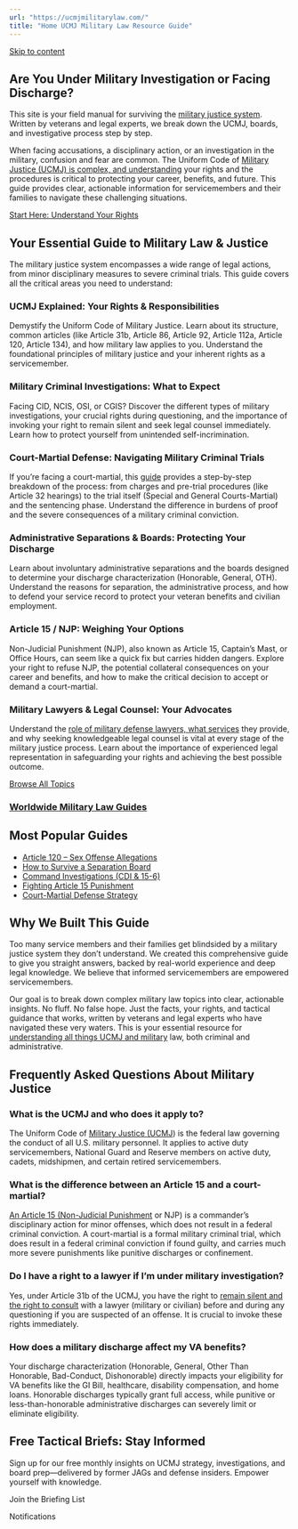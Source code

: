 ```yaml
---
url: "https://ucmjmilitarylaw.com/"
title: "Home UCMJ Military Law Resource Guide"
---
```


[Skip to content](https://ucmjmilitarylaw.com/#content)

## Are You Under Military Investigation or Facing Discharge?

This site is your field manual for surviving the [military justice system](https://ucmjmilitarylaw.com/ucmj/article-118/ "Article 118 UCMJ – Murder and Homicide Charges in the Military"). Written by veterans and legal experts, we break down the UCMJ, boards, and investigative process step by step.

When facing accusations, a disciplinary action, or an investigation in the military, confusion and fear are common. The Uniform Code of [Military Justice (UCMJ) is complex, and understanding](https://ucmjmilitarylaw.com/ucmj-sexual-assault/ "Understanding UCMJ Sexual Assault: What You Need to Know About Military Justice and Accountability") your rights and the procedures is critical to protecting your career, benefits, and future. This guide provides clear, actionable information for servicemembers and their families to navigate these challenging situations.

[Start Here: Understand Your Rights](https://ucmjmilitarylaw.com/start-here/)

## Your Essential Guide to Military Law & Justice

The military justice system encompasses a wide range of legal actions, from minor disciplinary measures to severe criminal trials. This guide covers all the critical areas you need to understand:

### UCMJ Explained: Your Rights & Responsibilities

Demystify the Uniform Code of Military Justice. Learn about its structure, common articles (like Article 31b, Article 86, Article 92, Article 112a, Article 120, Article 134), and how military law applies to you. Understand the foundational principles of military justice and your inherent rights as a servicemember.

### Military Criminal Investigations: What to Expect

Facing CID, NCIS, OSI, or CGIS? Discover the different types of military investigations, your crucial rights during questioning, and the importance of invoking your right to remain silent and seek legal counsel immediately. Learn how to protect yourself from unintended self-incrimination.

### Court-Martial Defense: Navigating Military Criminal Trials

If you’re facing a court-martial, this [guide](https://ucmjmilitarylaw.com/military-bases/texas-military-law/ "Military Law & UCMJ Defense Lawyers in Texas") provides a step-by-step breakdown of the process: from charges and pre-trial procedures (like Article 32 hearings) to the trial itself (Special and General Courts-Martial) and the sentencing phase. Understand the difference in burdens of proof and the severe consequences of a military criminal conviction.

### Administrative Separations & Boards: Protecting Your Discharge

Learn about involuntary administrative separations and the boards designed to determine your discharge characterization (Honorable, General, OTH). Understand the reasons for separation, the administrative process, and how to defend your service record to protect your veteran benefits and civilian employment.

### Article 15 / NJP: Weighing Your Options

Non-Judicial Punishment (NJP), also known as Article 15, Captain’s Mast, or Office Hours, can seem like a quick fix but carries hidden dangers. Explore your right to refuse NJP, the potential collateral consequences on your career and benefits, and how to make the critical decision to accept or demand a court-martial.

### Military Lawyers & Legal Counsel: Your Advocates

Understand the [role of military defense lawyers, what services](https://ucmjmilitarylaw.com/understanding-the-uniform-code-of-military-justice-ucmj/ "Understanding the Uniform Code of Military Justice (UCMJ)") they provide, and why seeking knowledgeable legal counsel is vital at every stage of the military justice process. Learn about the importance of experienced legal representation in safeguarding your rights and achieving the best possible outcome.

[Browse All Topics](https://ucmjmilitarylaw.com/resources/)

### [Worldwide Military Law Guides](https://ucmjmilitarylaw.com/military-bases/)

## Most Popular Guides

- [Article 120 – Sex Offense Allegations](https://ucmjmilitarylaw.com/ucmj/article-120/)
- [How to Survive a Separation Board](https://ucmjmilitarylaw.com/boards/separation-board-survival/)
- [Command Investigations (CDI & 15-6)](https://ucmjmilitarylaw.com/investigations/command-directed/)
- [Fighting Article 15 Punishment](https://ucmjmilitarylaw.com/article-15/defense/)
- [Court-Martial Defense Strategy](https://ucmjmilitarylaw.com/court-martial/strategy/)

## Why We Built This Guide

Too many service members and their families get blindsided by a military justice system they don’t understand. We created this comprehensive guide to give you straight answers, backed by real-world experience and deep legal knowledge. We believe that informed servicemembers are empowered servicemembers.

Our goal is to break down complex military law topics into clear, actionable insights. No fluff. No false hope. Just the facts, your rights, and tactical guidance that works, written by veterans and legal experts who have navigated these very waters. This is your essential resource for [understanding all things UCMJ and military](https://ucmjmilitarylaw.com/ucmj-sexual-assault/ "Understanding UCMJ Sexual Assault: What You Need to Know About Military Justice and Accountability") law, both criminal and administrative.

## Frequently Asked Questions About Military Justice

### What is the UCMJ and who does it apply to?

The Uniform Code of [Military Justice (UCMJ](https://ucmjmilitarylaw.com/military-domestic-violence-defense-under-the-ucmj/ "Military Domestic Violence Defense Under the UCMJ")) is the federal law governing the conduct of all U.S. military personnel. It applies to active duty servicemembers, National Guard and Reserve members on active duty, cadets, midshipmen, and certain retired servicemembers.

### What is the difference between an Article 15 and a court-martial?

[An Article 15 (Non-Judicial Punishment](https://ucmjmilitarylaw.com/military-bases/texas-military-law/ "Military Law & UCMJ Defense Lawyers in Texas") or NJP) is a commander’s disciplinary action for minor offenses, which does not result in a federal criminal conviction. A court-martial is a formal military criminal trial, which does result in a federal criminal conviction if found guilty, and carries much more severe punishments like punitive discharges or confinement.

### Do I have a right to a lawyer if I’m under military investigation?

Yes, under Article 31b of the UCMJ, you have the right to [remain silent and the right to consult](https://ucmjmilitarylaw.com/military-bases/florida-military-law/ "Military Law & UCMJ Defense Lawyers in Florida") with a lawyer (military or civilian) before and during any questioning if you are suspected of an offense. It is crucial to invoke these rights immediately.

### How does a military discharge affect my VA benefits?

Your discharge characterization (Honorable, General, Other Than Honorable, Bad-Conduct, Dishonorable) directly impacts your eligibility for VA benefits like the GI Bill, healthcare, disability compensation, and home loans. Honorable discharges typically grant full access, while punitive or less-than-honorable administrative discharges can severely limit or eliminate eligibility.

## Free Tactical Briefs: Stay Informed

Sign up for our free monthly insights on UCMJ strategy, investigations, and board prep—delivered by former JAGs and defense insiders. Empower yourself with knowledge.

Join the Briefing List

Notifications
